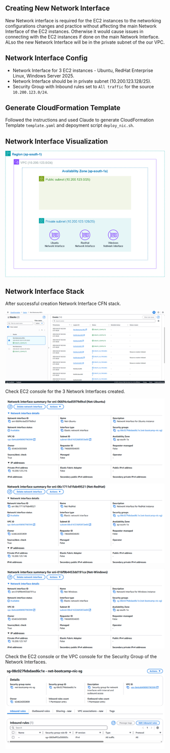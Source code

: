 ## Creating New Network Interface

New Network interface is required for the EC2 instances to the networking configurations changes and practice without affecting the main Network Interface of the EC2 instances. Otherwise it would cause issues in connecting with the EC2 instances if done on the main Network Interface. ALso the new Network Interface will be in the private subnet of the our VPC.


## Network Interface Config

- Network Interface for 3 EC2 instances - Ubuntu, RedHat Enterprise Linux, Windows Server 2025.
- Network Interface should be in private subnet (10.200.123.128/25).
- Security Group with Inbound rules set to `All traffic` for the source `10.200.123.0/24`.


## Generate CloudFormation Template

Followed the instructions and used Claude to generate CloudFormation Template `template.yaml` and depoyment script `deploy_nic.sh`.


## Network Interface Visualization

![Network Interface](/assets/nic_infra.png)


## Network Interface Stack

After successful creation Network Interface CFN stack.

![Nic CFN Stack](/assets/nic_cfn_stack.png)

Check EC2 console for the 3 Network Interfaces created.

![Ubuntu Network Interface](/assets/Net-Ubuntu.png)

![RedHat Network Interface](/assets/Net-RedHat.png)

![Windows Network Interface](/assets/Net-Windows.png)

Check the EC2 console or the VPC console for the Security Group of the Network Interfaces.

![Network Interface SG](/assets/nic_sg.png)
